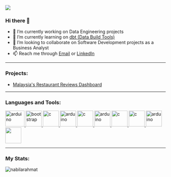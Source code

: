 ![](https://komarev.com/ghpvc/?username=nabilarahmat&style=for-the-badge&color=orange)

### Hi there 👋
- 🔭 I’m currently working on Data Engineering projects
- 🌱 I’m currently learning on [dbt (Data Build Tools)](https://www.getdbt.com/)
- 👯 I’m looking to collaborate on Software Development projects as a Business Analyst
- 📫 Reach me through [Email](nurulnabilarahmat@gmail.com) or [LinkedIn](https://www.linkedin.com/in/nurulnabilarahmat/)

---
### Projects:
- [Malaysia's Restaurant Reviews Dashboard](https://github.com/nabilarahmat/data-transformation-and-visualization)

---
### Languages and Tools: 

<p align="left"> 
<a href="https://www.atlassian.com/software/jira" target="_blank" rel="noreferrer"> <img src="https://www.coreit.cz/atlassian/wp-content/uploads/2019/06/jira-1.png" alt="arduino" width="60" height="50"/> </a> 
<a href="https://www.atlassian.com/software/confluence" target="_blank" rel="noreferrer"> <img src="https://cdn.icon-icons.com/icons2/2107/PNG/512/file_type_confluence_icon_130672.png" alt="bootstrap" width="50" height="50"/> </a> 
<a href="https://www.postgresql.org/" target="_blank" rel="noreferrer"> <img src="https://tse1.mm.bing.net/th/id/OIP.CG8qTeTuoei796LdScT2bwHaIP?rs=1&pid=ImgDetMain" alt="c" width="50" height="50"/> </a> 
<a href="https://dbeaver.io/" target="_blank" rel="noreferrer"> <img src="https://tse4.mm.bing.net/th/id/OIP._OmCVxExT0lMNX9V7oaBuwAAAA?rs=1&pid=ImgDetMain" alt="arduino" width="50" height="50"/> </a> 
<a href="https://lookerstudio.google.com/" target="_blank" rel="noreferrer"> <img src="https://tse2.mm.bing.net/th/id/OIP.Ps-v9YxKdVAuqbD8O8NgbQHaHa?w=216&h=215&c=7&r=0&o=5&dpr=1.5&pid=1.7" alt="c" width="50" height="50"/> </a> 
<a href="https://cloud.google.com/bigquery/?_gl=1*qs00b*_up*MQ..&gclid=9e84d96aac1413d53420bf5190153eb3&gclsrc=3p.ds&hl=en#from-cloud-data-warehouse-to-an-ai-ready-data-platform" target="_blank" rel="noreferrer"> <img src="https://static-00.iconduck.com/assets.00/bigquery-icon-512x512-fxxj0xd6.png" alt="arduino" width="50" height="50"/> </a>
<a href="https://neo4j.com/" target="_blank" rel="noreferrer"> <img src="https://tse4.mm.bing.net/th/id/OIP.an9Ga3nqMRM1MDxI149CWwAAAA?rs=1&pid=ImgDetMain" alt="c" width="50" height="50"/> </a> 
<a href="https://www.python.org/" target="_blank" rel="noreferrer"> <img src="https://tse3.mm.bing.net/th/id/OIP.lZHtgsqo0gww25bLcpjTqQHaHZ?w=189&h=188&c=7&r=0&o=5&dpr=1.5&pid=1.7" alt="c" width="50" height="50"/> </a> 
<a href="https://code.visualstudio.com/" target="_blank" rel="noreferrer"> <img src="https://tse1.mm.bing.net/th/id/OIP.8nAVT4tTnoeqVj4ScdzPiwHaHY?w=169&h=180&c=7&r=0&o=5&dpr=1.5&pid=1.7" alt="arduino" width="50" height="50"/> </a> 
<a> <img src="https://tse1.mm.bing.net/th/id/OIP.6INpILSfB6MhnEYHlvEN4QHaG4?w=196&h=182&c=7&r=0&o=5&dpr=1.5&pid=1.7" width="50" height="50"/> </a> </p>

---
### My Stats: 
<p><img align="left" src="https://github-readme-stats.vercel.app/api/top-langs?username=nabilarahmat&show_icons=true&locale=en&layout=compact" alt="nabilarahmat" /></p>
